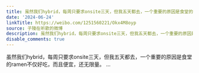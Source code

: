 ```yaml
---
title: 虽然我们hybrid，每周只要求onsite三天，但我五天都去，一个重要的原因是食堂的ramen不仅好吃，而且便宜，还无限量。
date: '2024-06-24'
linkTitle: https://weibo.com/1251560221/Okx4M8oyp
source: 子陵在听歌的微博
description: 虽然我们hybrid，每周只要求onsite三天，但我五天都去，一个重要的原因是食堂的ramen不仅好吃，而且便宜，还无限量。  ...
disable_comments: true
---
```

虽然我们hybrid，每周只要求onsite三天，但我五天都去，一个重要的原因是食堂的ramen不仅好吃，而且便宜，还无限量。  ...